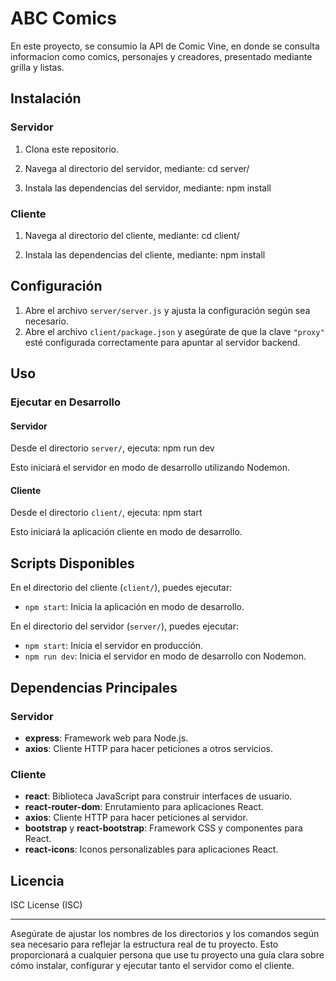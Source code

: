 # ABC Comics

En este proyecto, se consumio la API de Comic Vine, en donde se consulta informacion como comics, personajes y creadores, presentado mediante grilla
y listas.

## Instalación

### Servidor

1. Clona este repositorio.
2. Navega al directorio del servidor, mediante:
   cd server/
  
3. Instala las dependencias del servidor, mediante:
   npm install
  

### Cliente

1. Navega al directorio del cliente, mediante:
   cd client/
  
2. Instala las dependencias del cliente, mediante:
   npm install

## Configuración

1. Abre el archivo `server/server.js` y ajusta la configuración según sea necesario.
2. Abre el archivo `client/package.json` y asegúrate de que la clave `"proxy"` esté configurada correctamente para apuntar al servidor backend.

## Uso

### Ejecutar en Desarrollo

#### Servidor

Desde el directorio `server/`, ejecuta:
npm run dev


Esto iniciará el servidor en modo de desarrollo utilizando Nodemon.

#### Cliente

Desde el directorio `client/`, ejecuta:
npm start


Esto iniciará la aplicación cliente en modo de desarrollo.

## Scripts Disponibles

En el directorio del cliente (`client/`), puedes ejecutar:

- `npm start`: Inicia la aplicación en modo de desarrollo.

En el directorio del servidor (`server/`), puedes ejecutar:

- `npm start`: Inicia el servidor en producción.
- `npm run dev`: Inicia el servidor en modo de desarrollo con Nodemon.

## Dependencias Principales

### Servidor

- **express**: Framework web para Node.js.
- **axios**: Cliente HTTP para hacer peticiones a otros servicios.

### Cliente

- **react**: Biblioteca JavaScript para construir interfaces de usuario.
- **react-router-dom**: Enrutamiento para aplicaciones React.
- **axios**: Cliente HTTP para hacer peticiones al servidor.
- **bootstrap** y **react-bootstrap**: Framework CSS y componentes para React.
- **react-icons**: Iconos personalizables para aplicaciones React.

## Licencia

ISC License (ISC)

---

Asegúrate de ajustar los nombres de los directorios y los comandos según sea necesario para reflejar la estructura real de tu proyecto. Esto proporcionará a cualquier persona que use tu proyecto una guía clara sobre cómo instalar, configurar y ejecutar tanto el servidor como el cliente.
